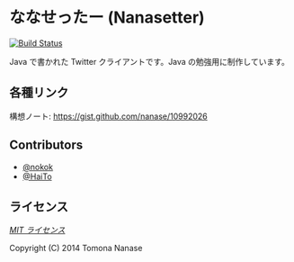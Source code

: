 ななせったー (Nanasetter)
=========================

[![Build Status](https://travis-ci.org/nanase/Nanasetter.svg?branch=master)](https://travis-ci.org/nanase/Nanasetter)  

Java で書かれた Twitter クライアントです。Java の勉強用に制作しています。


## 各種リンク

構想ノート: https://gist.github.com/nanase/10992026


## Contributors

+ [@nokok](https://github.com/nokok/)
+ [@HaiTo](https://github.com/HaiTo/)

## ライセンス

[_MIT ライセンス_](../blob/master/LICENSE)

Copyright (C) 2014 Tomona Nanase
